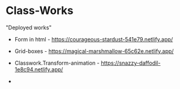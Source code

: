 # Class-Works

"Deployed works"

+ Form in html - https://courageous-stardust-541e79.netlify.app/

+ Grid-boxes - https://magical-marshmallow-65c62e.netlify.app/

+ Classwork.Transform-animation - https://snazzy-daffodil-1e8c94.netlify.app/

+  
